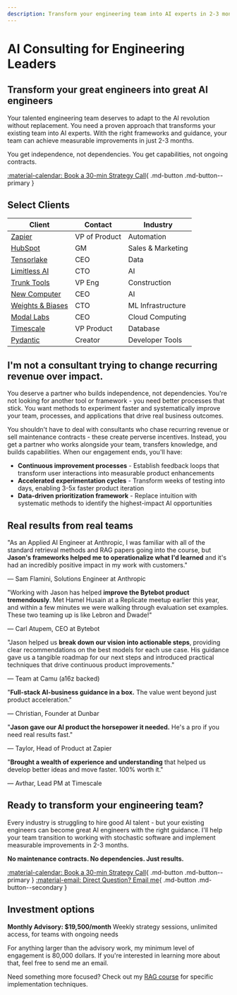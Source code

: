 ```yaml
---
description: Transform your engineering team into AI experts in 2-3 months. No dependencies, just results.
---
```


# AI Consulting for Engineering Leaders

## Transform your great engineers into great AI engineers

Your talented engineering team deserves to adapt to the AI revolution without replacement. You need a proven approach that transforms your existing team into AI experts. With the right frameworks and guidance, your team can achieve measurable improvements in just 2-3 months.

You get independence, not dependencies. You get capabilities, not ongoing contracts.

[:material-calendar: Book a 30-min Strategy Call](https://form.typeform.com/to/hQH2X1bI){ .md-button .md-button--primary }

## Select Clients

| Client                                        | Contact      | Industry           |
|-----------------------------------------------|--------------|--------------------|
| [Zapier](https://zapier.com/)                 | VP of Product| Automation         |
| [HubSpot](https://hubspot.com/)               | GM           | Sales & Marketing  |
| [Tensorlake](https://tensorlake.ai/)          | CEO          | Data               |
| [Limitless AI](http://limitless.ai/)          | CTO          | AI                 |
| [Trunk Tools](https://trunktools.com/)        | VP Eng       | Construction       |
| [New Computer](http://new.computer/)          | CEO          | AI                 |
| [Weights & Biases](https://wandb.ai/)         | CTO          | ML Infrastructure  |
| [Modal Labs](https://modal.com/)              | CEO          | Cloud Computing    |
| [Timescale](https://timescale.com/)           | VP Product   | Database           |
| [Pydantic](http://pydantic.dev/)              | Creator      | Developer Tools    |

## I'm not a consultant trying to change recurring revenue over impact.

You deserve a partner who builds independence, not dependencies. You're not looking for another tool or framework - you need better processes that stick. You want methods to experiment faster and systematically improve your team, processes, and applications that drive real business outcomes.

You shouldn't have to deal with consultants who chase recurring revenue or sell maintenance contracts - these create perverse incentives. Instead, you get a partner who works alongside your team, transfers knowledge, and builds capabilities. When our engagement ends, you'll have:

* **Continuous improvement processes** - Establish feedback loops that transform user interactions into measurable product enhancements
* **Accelerated experimentation cycles** - Transform weeks of testing into days, enabling 3-5x faster product iteration
* **Data-driven prioritization framework** - Replace intuition with systematic methods to identify the highest-impact AI opportunities 

## Real results from real teams

<div class="testimonial-grid">
  <div class="testimonial-card">
    <p class="quote">"As an Applied AI Engineer at Anthropic, I was familiar with all of the standard retrieval methods and RAG papers going into the course, but <strong>Jason's frameworks helped me to operationalize what I'd learned</strong> and it's had an incredibly positive impact in my work with customers."</p>
    <p class="author">— Sam Flamini, Solutions Engineer at Anthropic</p>
  </div>

  <div class="testimonial-card">
    <p class="quote">"Working with Jason has helped <strong>improve the Bytebot product tremendously</strong>. Met Hamel Husain at a Replicate meetup earlier this year, and within a few minutes we were walking through evaluation set examples. These two teaming up is like Lebron and Dwade!"</p>
    <p class="author">— Carl Atupem, CEO at Bytebot</p>
  </div>
  
  <div class="testimonial-card">
    <p class="quote">"Jason helped us <strong>break down our vision into actionable steps</strong>, providing clear recommendations on the best models for each use case. His guidance gave us a tangible roadmap for our next steps and introduced practical techniques that drive continuous product improvements."</p>
    <p class="author">— Team at Camu (a16z backed)</p>
  </div>
  
  <div class="testimonial-card">
    <p class="quote">"<strong>Full-stack AI-business guidance in a box.</strong> The value went beyond just product acceleration."</p>
    <p class="author">— Christian, Founder at Dunbar</p>
  </div>
  
  <div class="testimonial-card">
    <p class="quote">"<strong>Jason gave our AI product the horsepower it needed.</strong> He's a pro if you need real results fast."</p>
    <p class="author">— Taylor, Head of Product at Zapier</p>
  </div>
  
  <div class="testimonial-card">
    <p class="quote">"<strong>Brought a wealth of experience and understanding</strong> that helped us develop better ideas and move faster. 100% worth it."</p>
    <p class="author">— Avthar, Lead PM at Timescale</p>
  </div>
</div>

## Ready to transform your engineering team?

Every industry is struggling to hire good AI talent - but your existing engineers can become great AI engineers with the right guidance. I'll help your team transition to working with stochastic software and implement measurable improvements in 2-3 months.

**No maintenance contracts. No dependencies. Just results.**

[:material-calendar: Book a 30-min Strategy Call](https://form.typeform.com/to/hQH2X1bI){ .md-button .md-button--primary }
[:material-email: Direct Question? Email me](mailto:work@jxnl.co){ .md-button .md-button--secondary }

## Investment options

**Monthly Advisory: $19,500/month**
Weekly strategy sessions, unlimited access, for teams with ongoing needs

For anything larger than the advisory work, my minimum level of engagement is 80,000 dollars. If you're interested in learning more about that, feel free to send me an email.

Need something more focused? Check out my [RAG course](./systematically-improve-your-rag.md) for specific implementation techniques.

